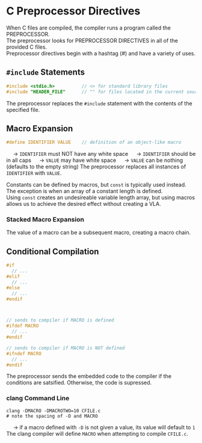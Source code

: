 # C Preprocessor Directives
When C files are compiled, the compiler runs a program called the PREPROCESSOR. <br>
The preprocessor looks for PREPROCESSOR DIRECTIVES in all of the provided C files. <br>
Preprocessor directives begin with a hashtag (#) and have a variety of uses. 

## `#include` Statements
```C
#include <stdio.h>          // <> for standard library files
#include "HEADER_FILE"      // "" for files located in the current source file directory

```
The preprocessor replaces the `#include` statement with the contents of the specified file. 

## Macro Expansion
```C
#define IDENTIFIER VALUE    // definition of an object-like macro

```
&emsp; → `IDENTIFIER` must NOT have any white space
&emsp; → `IDENTIFIER` should be in all caps
&emsp; → `VALUE` may have white space
&emsp; → `VALUE` can be nothing (defaults to the empty string)
The preprocessor replaces all instances of `IDENTIFIER` with `VALUE`. <br>

Constants can be defined by macros, but `const` is typically used instead. <br>
The exception is when an array of a constant length is defined. <br>
Using `const` creates an undesireable variable length array, but using macros allows us to achieve the desired effect without creating a VLA. 

### Stacked Macro Expansion
The value of a macro can be a subsequent macro, creating a macro chain. 

## Conditional Compilation
```C
#if
  // ...
#elif
  // ...
#else
  // ...
#endif



// sends to compiler if MACRO is defined
#ifdef MACRO
  // ...
#endif

// sends to compiler if MACRO is NOT defined
#ifndef MACRO
  // ...
#endif

```
The preprocessor sends the embedded code to the compiler if the conditions are satsified. Otherwise, the code is supressed. 

### clang Command Line
```shell
clang -DMACRO -DMACROTWO=10 CFILE.c
# note the spacing of -D and MACRO

```
&emsp; → if a macro defined with `-D` is not given a value, its value will default to `1`
The clang compiler will define `MACRO` when attempting to compile `CFILE.c`.

